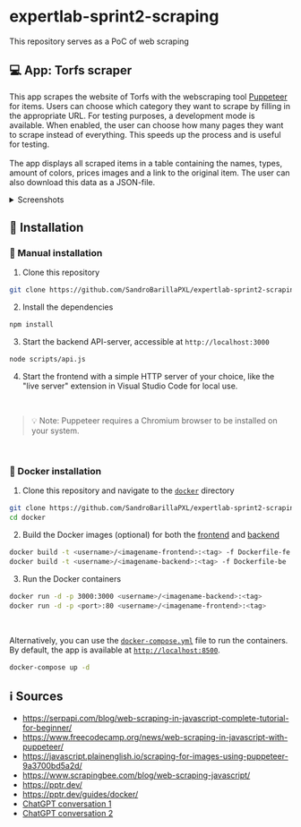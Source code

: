 # expertlab-sprint2-scraping
This repository serves as a PoC of web scraping

## :computer: App: Torfs scraper
This app scrapes the website of Torfs with the webscraping tool [Puppeteer](https://pptr.dev/) for items. Users can choose which category they want to scrape by filling in the appropriate URL. For testing purposes, a development mode is available. When enabled, the user can choose how many pages they want to scrape instead of everything. This speeds up the process and is useful for testing.
<br><br>
The app displays all scraped items in a table containing the names, types, amount of colors, prices images and a link to the original item. The user can also download this data as a JSON-file.

<details>
<summary>Screenshots</summary>
<kbd><img src="imgs/img1.png" alt="Screenshot 1" width="400"></kbd><br><br>
Dev mode enabled<br>
<kbd><img src="imgs/img2.png" alt="Screenshot 2" width="400"></kbd><br><br>
JSON download<br>
<kbd><img src="imgs/img3.png" alt="Screenshot 3 JSON" width="400"></kbd>
</details>

## :wrench: Installation
### :bust_in_silhouette: Manual installation
1. Clone this repository
```bash
git clone https://github.com/SandroBarillaPXL/expertlab-sprint2-scraping
```
2. Install the dependencies
```bash
npm install
```	
3. Start the backend API-server, accessible at `http://localhost:3000`
```bash
node scripts/api.js
```
4. Start the frontend with a simple HTTP server of your choice, like the "live server" extension in Visual Studio Code for local use.

<br>

>:bulb: Note: Puppeteer requires a Chromium browser to be installed on your system. 

<br>

### :whale: Docker installation
1. Clone this repository and navigate to the [`docker`](./docker/) directory
```bash
git clone https://github.com/SandroBarillaPXL/expertlab-sprint2-scraping
cd docker
```
2. Build the Docker images (optional) for both the [frontend](docker/Dockerfile-fe) and [backend](docker/Dockerfile-be)
```bash
docker build -t <username>/<imagename-frontend>:<tag> -f Dockerfile-fe .
docker build -t <username>/<imagename-backend>:<tag> -f Dockerfile-be .
```
3. Run the Docker containers
```bash
docker run -d -p 3000:3000 <username>/<imagename-backend>:<tag>
docker run -d -p <port>:80 <username>/<imagename-frontend>:<tag>
```
<br>

Alternatively, you can use the [`docker-compose.yml`](docker/docker-compose.yml) file to run the containers. By default, the app is available at [`http://localhost:8500`](http://localhost:8500).
```bash
docker-compose up -d
```

## :information_source: Sources
* https://serpapi.com/blog/web-scraping-in-javascript-complete-tutorial-for-beginner/
* https://www.freecodecamp.org/news/web-scraping-in-javascript-with-puppeteer/
* https://javascript.plainenglish.io/scraping-for-images-using-puppeteer-9a3700bd5a2d/
* https://www.scrapingbee.com/blog/web-scraping-javascript/
* https://pptr.dev/
* https://pptr.dev/guides/docker/
* [ChatGPT conversation 1](https://chatgpt.com/share/6718de31-c400-8009-8553-fe0fa345833c)
* [ChatGPT conversation 2](https://chatgpt.com/share/6718fef5-8b2c-8009-ad24-afc78a75db24)